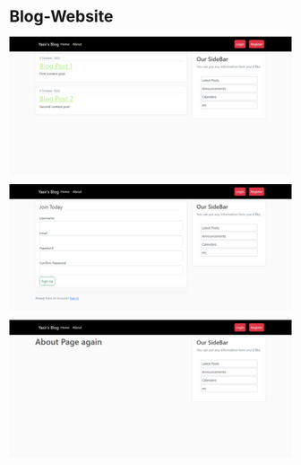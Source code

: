 # Blog-Website

![Screenshot](img/Flask-Blog-Home.png)

![Registeration-Page](img/Flask-Blog-Register.png)

![About-Page](img/Flask-Blog-About.png)
